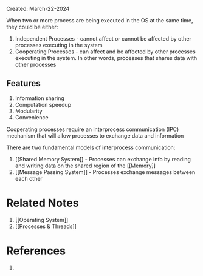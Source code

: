 Created: March-22-2024

When two or more process are being executed in the OS at the same time, they could be either:

1. Independent Processes - cannot affect or cannot be affected by other processes executing in the system
2. Cooperating Processes - can affect and be affected by other processes executing in the system. In other words, processes that shares data with other processes
## Features

1. Information sharing
2. Computation speedup
3. Modularity
4. Convenience

Cooperating processes require an interprocess communication (IPC) mechanism that will allow processes to exchange data and information

There are two fundamental models of interprocess communication:

1. [[Shared Memory System]] - Processes can exchange info by reading and writing data on the shared region of the [[Memory]]
2. [[Message Passing System]] - Processes exchange messages between each other
# Related Notes

1. [[Operating System]]
2. [[Processes & Threads]]
# References

1. 